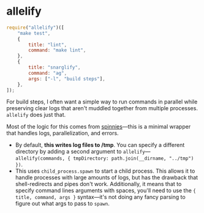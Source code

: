 # allelify

```js
require("allelify")([
    "make test",
    {
        title: "lint",
        command: "make lint",
    },
    {
        title: "snarglify",
        command: "ag",
        args: ["-l", "build steps"],
    },
]);
```

For build steps, I often want a simple way to run commands in parallel while preserving clear logs that aren't muddled together from multiple processes. `allelify` does just that.

Most of the logic for this comes from [spinnies](https://www.npmjs.com/package/spinnies)—this is a minimal wrapper that handles logs, parallelization, and errors.

- By default, **this writes log files to /tmp**. You can specify a different directory by adding a second argument to `allelify`—`allelify(commands, { tmpDirectory: path.join(__dirname, "../tmp") })`.
- This uses `child_process.spawn` to start a child process. This allows it to handle processes with large amounts of logs, but has the drawback that shell-redirects and pipes don't work. Additionally, it means that to specify command lines arguments with spaces, you'll need to use the `{ title, command, args }` syntax—it's not doing any fancy parsing to figure out what args to pass to `spawn`.
